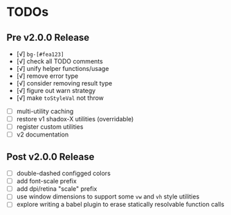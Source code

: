 # TODOs

## Pre v2.0.0 Release

- [√] `bg-[#fea123]`
- [√] check all TODO comments
- [√] unify helper functions/usage
- [√] remove error type
- [√] consider removing result type
- [√] figure out warn strategy
- [√] make `toStyleVal` not throw
- [ ] multi-utility caching
- [ ] restore v1 shadox-X utilities (overridable)
- [ ] register custom utilities
- [ ] v2 documentation

## Post v2.0.0 Release

- [ ] double-dashed configged colors
- [ ] add font-scale prefix
- [ ] add dpi/retina "scale" prefix
- [ ] use window dimensions to support some `vw` and `vh` style utilities
- [ ] explore writing a babel plugin to erase statically resolvable function calls
